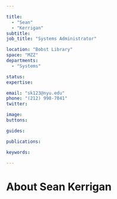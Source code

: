 ```yaml
---

title:
  - "Sean"
  - "Kerrigan"
subtitle: 
job_title: "Systems Administrator"

location: "Bobst Library"
space: "MZZ"
departments:
  - "Systems"

status: 
expertise:

email: "sk123@nyu.edu"
phone: "(212) 998-7841"
twitter: 

image: 
buttons:

guides:

publications:

keywords:

---
```


# About Sean Kerrigan


